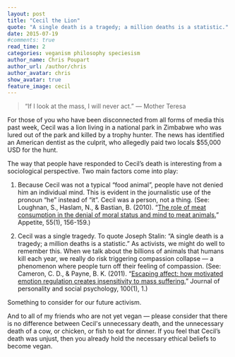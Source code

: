 ```yaml
---
layout: post
title: "Cecil the Lion"
quote: "A single death is a tragedy; a million deaths is a statistic."
date: 2015-07-19
#comments: true
read_time: 2
categories: veganism philosophy speciesism 
author_name: Chris Poupart
author_url: /author/chris
author_avatar: chris
show_avatar: true
feature_image: cecil
---
```


> “If I look at the mass, I will never act.” — Mother Teresa

For those of you who have been disconnected from all forms of media this past week, Cecil was a lion living in a national park in Zimbabwe who was lured out of the park and killed by a trophy hunter. The news has identified an American dentist as the culprit, who allegedly paid two locals $55,000 USD for the hunt.

The way that people have responded to Cecil’s death is interesting from a sociological perspective. Two main factors come into play:

1. Because Cecil was not a typical “food animal”, people have not denied him an individual mind. This is evident in the journalistic use of the pronoun “he” instead of “it”. Cecil was a person, not a thing. (See: Loughnan, S., Haslam, N., & Bastian, B. (2010). “[The role of meat consumption in the denial of moral status and mind to meat animals.](http://www.sciencedirect.com/science/article/pii/S0195666310003648)” Appetite, 55(1), 156-159.)

2. Cecil was a single tragedy. To quote Joseph Stalin: “A single death is a tragedy; a million deaths is a statistic.” As activists, we might do well to remember this. When we talk about the billions of animals that humans kill each year, we really do risk triggering compassion collapse — a phenomenon where people turn off their feeling of compassion. (See: Cameron, C. D., & Payne, B. K. (2011). “[Escaping affect: how motivated emotion regulation creates insensitivity to mass suffering.](http://psycnet.apa.org/journals/psp/100/1/1/)” Journal of personality and social psychology, 100(1), 1.)

Something to consider for our future activism.

And to all of my friends who are not yet vegan — please consider that there is no difference between Cecil's unnecessary death, and the unnecessary death of a cow, or chicken, or fish to eat for dinner. If you feel that Cecil’s death was unjust, then you already hold the necessary ethical beliefs to become vegan.
